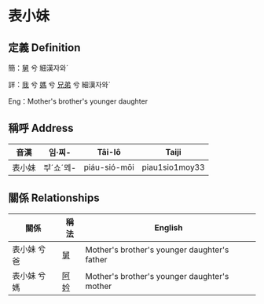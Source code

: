 # 表小妹
## 定義 Definition
簡：[舅](member16.md) 兮 細漢자와ˊ

詳：[我](member1.md) 兮 [媽](member3.md) 兮 [兄弟](member16.md) 兮 細漢자와ˊ

Eng：Mother's brother's younger daughter

## 稱呼 Address

音漢 | 임·찌- | Tâi-lô | Taiji
--- | --- | --- | --- 
表小妹 | ᄇᆤˊ쇼ˊᄆᆀ- | piáu-sió-mōi | piau1sio1moy33 


## 關係 Relationships

關係 | 稱法 | English
--- | --- | --- 
表小妹 兮 爸 | [舅](member16.md) | Mother's brother's younger daughter's father
表小妹 兮 媽 | [阿妗](member51.md) | Mother's brother's younger daughter's mother
